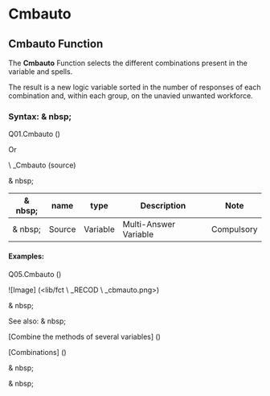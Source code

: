# Cmbauto

## Cmbauto Function

The **Cmbauto** Function selects the different combinations present in the variable and spells.

The result is a new logic variable sorted in the number of responses of each combination and, within each group, on the unavied unwanted workforce.

### Syntax: & nbsp;

Q01.Cmbauto ()

Or

\ _Cmbauto (source)

& nbsp;

| & nbsp; | **name** | **type** | **Description** | **Note** |
| --- | --- | --- | --- | --- |
| & nbsp; | Source | Variable | Multi-Answer Variable | Compulsory |


#### Examples:

Q05.Cmbauto ()

![Image] (<lib/fct \ _RECOD \ _cbmauto.png>)

& nbsp;

See also: & nbsp;

[Combine the methods of several variables] (<combine themodalites of the days1.md>)

[Combinations] (<combine thevariables1.md>)

& nbsp;

& nbsp;
